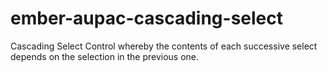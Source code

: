 ember-aupac-cascading-select
============================

Cascading Select Control whereby the contents of each successive select depends on the selection in the previous one.
